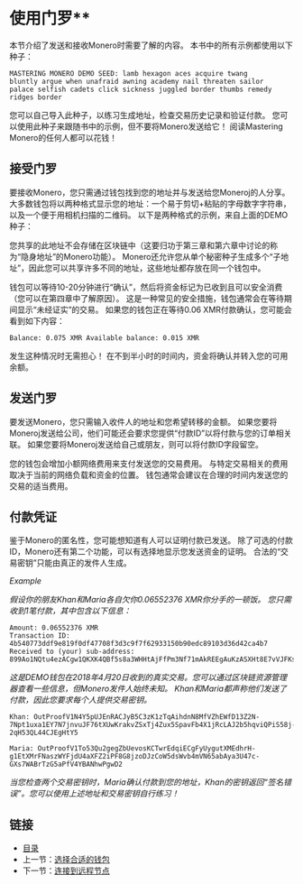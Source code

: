 # 使用门罗**

本节介绍了发送和接收Monero时需要了解的内容。 本书中的所有示例都使用以下种子：

    MASTERING MONERO DEMO SEED: lamb hexagon aces acquire twang
    bluntly argue when unafraid awning academy nail threaten sailor
    palace selfish cadets click sickness juggled border thumbs remedy
    ridges border

您可以自己导入此种子，以练习生成地址，检查交易历史记录和验证付款。 您可以使用此种子来跟随书中的示例，但不要将Monero发送给它！ 阅读Mastering Monero的任何人都可以花钱！

## 接受门罗

要接收Monero，您只需通过钱包找到您的地址并与发送给您Moneroj的人分享。 大多数钱包将以两种格式显示您的地址：一个易于剪切+粘贴的字母数字字符串，以及一个便于用相机扫描的二维码。 以下是两种格式的示例，来自上面的DEMO种子：

您共享的此地址不会存储在区块链中（这要归功于第三章和第六章中讨论的称为“隐身地址”的Monero功能）。 Monero还允许您从单个秘密种子生成多个“子地址”，因此您可以共享许多不同的地址，这些地址都存放在同一个钱包中。

钱包可以等待10-20分钟进行“确认”，然后将资金标记为已收到且可以安全消费（您可以在第四章中了解原因）。 这是一种常见的安全措施，钱包通常会在等待期间显示“未经证实”的交易。 如果您的钱包正在等待0.06 XMR付款确认，您可能会看到如下内容：

`Balance: 0.075 XMR Available balance: 0.015 XMR`

发生这种情况时无需担心！ 在不到半小时的时间内，资金将确认并转入您的可用余额。

## 发送门罗

要发送Monero，您只需输入收件人的地址和您希望转移的金额。 如果您要将Moneroj发送给公司，他们可能还会要求您提供“付款ID”以将付款与您的订单相关联。 如果您要将Moneroj发送给自己或朋友，则可以将付款ID字段留空。

您的钱包会增加小额网络费用来支付发送您的交易费用。 与特定交易相关的费用取决于当前的网络负载和资金的位置。 钱包通常会建议在合理的时间内发送您的交易的适当费用。

## 付款凭证

鉴于Monero的匿名性，您可能想知道有人可以证明付款已发送。 除了可选的付款ID，Monero还有第二个功能，可以有选择地显示您发送资金的证明。 合法的“交易密钥”只能由真正的发件人生成。

*Example*

*假设你的朋友Khan和Maria各自欠你0.06552376 XMR你分手的一顿饭。 您只需收到1笔付款，其中包含以下信息：*

    Amount: 0.06552376 XMR
    Transaction ID: 4b540773ddf9e819f0df47708f3d3c9f7f62933150b90edc89103d36d42ca4b7
    Received to (your) sub-address: 899Ao1NQtu4ezACgw1QKXK4QBf5s8a3WHHtAjFfPm3Nf71mAkREEgAuKzASXHt8E7vVJFKsQJuvApBfu21WY9WN97Put8M5

*这是DEMO钱包在2018年4月20日收到的真实交易。您可以通过区块链资源管理器查看一些信息，但Monero发件人始终未知。 Khan和Maria都声称他们发送了付款，因此您要求每个人提供交易密钥。*

    Khan: OutProofV1N4Y5pUJEnRACJyB5C3zK1zTqAihdnN8MfVZhEWfD13Z2N-
    7Npt1uxa1EY7N7jnvuJF76tXUwKrakvZSxTj4Zux5SpavFb4X1jRcLAJ2b5hqviQPiS58j-
    2qH53QL44CJEgHtY5

    Maria: OutProofV1To53Qu2gegZbUevosKCTwrEdqiECgFyUygutXMEdhrH-
    g1EtXMrFNaszWYFjdU4aXFZ2iPF8G8jzoDJzCoW5dsWvb4mVN65abAya3U47c-
    GXs7WABrTzG5aPfV4YBANhwPgwD2

*当您检查两个交易密钥时，Maria确认付款到您的地址，Khan的密钥返回“签名错误”。您可以使用上述地址和交易密钥自行练习！*

## 链接

- [目录](directory.md)
- 上一节：[选择合适的钱包](02.3.md)
- 下一节：[连接到远程节点](02.5.md)
